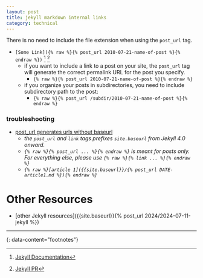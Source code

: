 ```yaml
---
layout: post
title: jekyll markdown internal links
category: technical
---
```


There is no need to include the file extension when using the `post_url` tag.

- `[Some Link]({% raw %}{% post_url 2010-07-21-name-of-post %}{% endraw %})` [^1] [^2]
  - if you want to include a link to a post on your site, the `post_url` tag will generate the correct permalink URL for the post you specify.
    - `{% raw %}{% post_url 2010-07-21-name-of-post %}{% endraw %}`
  - if you organize your posts in subdirectories, you need to include subdirectory path to the post:
    - `{% raw %}{% post_url /subdir/2010-07-21-name-of-post %}{% endraw %}`


###  __troubleshooting__

- [post_url generates urls without baseurl](https://github.com/jekyll/jekyll/issues/8887)
  - _the `post_url` and `link` tags prefixes `site.baseurl` from Jekyll 4.0 onward._
  - _`{% raw %}{% post_url ... %}{% endraw %}` is meant for posts only. For everything else, please use `{% raw %}{% link ... %}{% endraw %}`_
  - _`{% raw %}[article 1]({{site.baseurl}}/{% post_url DATE-article1.md %}){% endraw %}`_

# Other Resources

- [other Jekyll resources]({{site.baseurl}}{% post_url 2024/2024-07-11-jekyll %})

---
{: data-content="footnotes"}

[^1]: [Jekyll Documentation](https://jekyllrb.com/docs/liquid/tags/#linking-to-posts)
[^2]: [Jekyll PR](https://github.com/jekyll/jekyll/pull/369)
